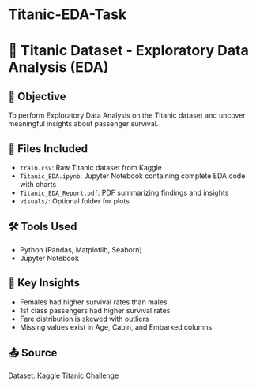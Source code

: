 # Titanic-EDA-Task
# 🚢 Titanic Dataset - Exploratory Data Analysis (EDA)

## 🎯 Objective
To perform Exploratory Data Analysis on the Titanic dataset and uncover meaningful insights about passenger survival.

## 📁 Files Included
- `train.csv`: Raw Titanic dataset from Kaggle
- `Titanic_EDA.ipynb`: Jupyter Notebook containing complete EDA code with charts
- `Titanic_EDA_Report.pdf`: PDF summarizing findings and insights
- `visuals/`: Optional folder for plots

## 🛠 Tools Used
- Python (Pandas, Matplotlib, Seaborn)
- Jupyter Notebook

## 📌 Key Insights
- Females had higher survival rates than males
- 1st class passengers had higher survival rates
- Fare distribution is skewed with outliers
- Missing values exist in Age, Cabin, and Embarked columns

## 📤 Source
Dataset: [Kaggle Titanic Challenge](https://www.kaggle.com/c/titanic/data)
